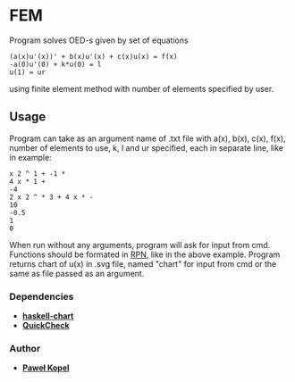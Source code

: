 # FEM

Program solves OED-s given by set of equations
```
(a(x)u'(x))' + b(x)u'(x) + c(x)u(x) = f(x)
-a(0)u'(0) + k*u(0) = l
u(1) = ur
```
using finite element method with number of elements specified by user.

## Usage

Program can take as an argument name of .txt file with a(x), b(x), c(x), f(x), number of elements to use, k, l and ur specified, each in separate line, like in example: 
```
x 2 ^ 1 + -1 *
4 x * 1 +
-4
2 x 2 ^ * 3 + 4 x * -
10
-0.5
1
0
```
When run without any arguments, program will ask for input from cmd. Functions should be formated in [RPN](https://en.wikipedia.org/wiki/Reverse_Polish_notation), like in the above example. Program returns chart of u(x) in .svg file, named "chart" for input from cmd or the same as file passed as an argument.

### Dependencies
* **[haskell-chart](https://github.com/timbod7/haskell-chart/wiki)**
* **[QuickCheck](https://github.com/nick8325/quickcheck)**

### Author
* **[Paweł Kopel](https://github.com/PKopel)**
